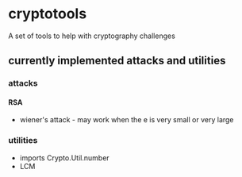 # cryptotools
A set of tools to help with cryptography challenges

## currently implemented attacks and utilities

### attacks

#### RSA
- wiener's attack - may work when the e is very small or very large

### utilities

- imports Crypto.Util.number
- LCM
